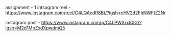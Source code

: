 assignment - 1 intsagram reel - https://www.instagram.com/reel/C4LQAedR8Bt/?igsh=cHV2d2FhNWFtZ2Nr

instagram post - https://www.instagram.com/p/C4LPWXrx80G/?igsh=M2d1MnZxdXpwdmQ5
